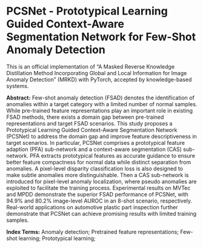 # PCSNet - Prototypical Learning Guided Context-Aware Segmentation Network for Few-Shot Anomaly Detection

This is an official implementation of “A Masked Reverse Knowledge Distillation Method Incorporating Global and Local Information for Image Anomaly Detection” (MRKD) with PyTorch, accepted by knowledge-based systems.

**Abstract:** Few-shot anomaly detection (FSAD) denotes the identification of anomalies within a target category with a limited number of normal samples. While pre-trained feature representations play an important role in existing FSAD methods, there exists a domain gap between pre-trained representations and target FSAD scenarios. This study proposes a Prototypical Learning Guided Context-Aware Segmentation Network (PCSNet) to address the domain gap and improve feature descriptiveness in target scenarios. In particular, PCSNet comprises a prototypical feature adaption (PFA) sub-network and a context-aware segmentation (CAS) sub-network. PFA extracts prototypical features as accurate guidance to ensure better feature compactness for normal data while distinct separation from anomalies. A pixel-level disparity classification loss is also designed to make subtle anomalies more distinguishable. Then a CAS sub-network is introduced for pixel-level anomaly localization, where pseudo anomalies are exploited to facilitate the training process. Experimental results on MVTec and MPDD demonstrate the superior FSAD performance of PCSNet, with 94.9% and 80.2% image-level AUROC in an 8-shot scenario, respectively. Real-world applications on automotive plastic part inspection further demonstrate that PCSNet can achieve promising results with limited training samples. 

**Index Terms:** Anomaly detection; Pretrained feature representations; Few-shot learning; Prototypical learning; 
